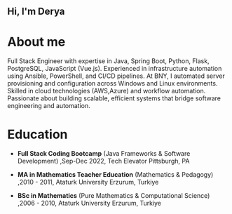 ## Hi, I'm Derya

# About me
Full Stack Engineer with expertise in Java, Spring Boot, Python, Flask, PostgreSQL, JavaScript (Vue.js). Experienced in infrastructure automation using Ansible, PowerShell, and CI/CD pipelines. At BNY, I automated server provisioning and configuration across Windows and Linux environments. Skilled in cloud technologies (AWS,Azure) and workflow automation. Passionate about building scalable, efficient systems that bridge software engineering and automation.

# Education
- **Full Stack Coding Bootcamp** (Java Frameworks & Software Development)                                  ,Sep-Dec 2022, Tech Elevator                                                                             Pittsburgh, PA

- **MA in Mathematics Teacher Education** (Mathematics & Pedagogy)                                        ,2010 - 2011, Ataturk University                                                                         Erzurum, Turkiye

- **BSc in Mathematics** (Pure Mathematics & Computational Science)                                        ,2006 - 2010, Ataturk University                                                                         Erzurum, Turkiye 


<!--
**deryayazici/deryayazici** is a ✨ _special_ ✨ repository because its `README.md` (this file) appears on your GitHub profile.

Here are some ideas to get you started:

- 🔭 I’m currently working on ...
- 🌱 I’m currently learning ...
- 👯 I’m looking to collaborate on ...
- 🤔 I’m looking for help with ...
- 💬 Ask me about ...
- 📫 How to reach me: ...
- 😄 Pronouns: ...
- ⚡ Fun fact: ...
-->
